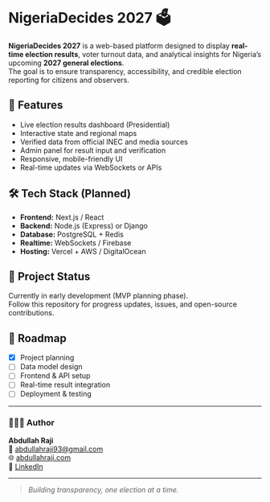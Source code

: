 # NigeriaDecides 2027 🗳️

**NigeriaDecides 2027** is a web-based platform designed to display **real-time election results**, voter turnout data, and analytical insights for Nigeria’s upcoming **2027 general elections**.  
The goal is to ensure transparency, accessibility, and credible election reporting for citizens and observers.

## 🚀 Features
- Live election results dashboard (Presidential)
- Interactive state and regional maps
- Verified data from official INEC and media sources
- Admin panel for result input and verification
- Responsive, mobile-friendly UI
- Real-time updates via WebSockets or APIs

## 🛠️ Tech Stack (Planned)
- **Frontend:** Next.js / React  
- **Backend:** Node.js (Express) or Django  
- **Database:** PostgreSQL + Redis  
- **Realtime:** WebSockets / Firebase  
- **Hosting:** Vercel + AWS / DigitalOcean

## 🧩 Project Status
Currently in early development (MVP planning phase).  
Follow this repository for progress updates, issues, and open-source contributions.

## 📄 Roadmap
- [x] Project planning  
- [ ] Data model design  
- [ ] Frontend & API setup  
- [ ] Real-time result integration  
- [ ] Deployment & testing

---

### 👨🏽‍💻 Author
**Abdullah Raji**  
📧 abdullahraji93@gmail.com  
🌐 [abdullahraji.com](https://abdullahraji.netlify.app)  
🔗 [LinkedIn](https://www.linkedin.com/in/abdullah-raji-2173b1350)

---

> _Building transparency, one election at a time._

